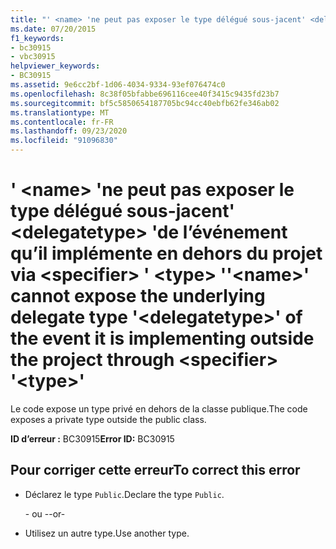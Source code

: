 ```yaml
---
title: "' <name> 'ne peut pas exposer le type délégué sous-jacent' <delegatetype> 'de l’événement qu’il implémente en dehors du projet via <specifier> ' <type> '"
ms.date: 07/20/2015
f1_keywords:
- bc30915
- vbc30915
helpviewer_keywords:
- BC30915
ms.assetid: 9e6cc2bf-1d06-4034-9334-93ef076474c0
ms.openlocfilehash: 8c38f05bfabbe696116cee40f3415c9435fd23b7
ms.sourcegitcommit: bf5c5850654187705bc94cc40ebfb62fe346ab02
ms.translationtype: MT
ms.contentlocale: fr-FR
ms.lasthandoff: 09/23/2020
ms.locfileid: "91096830"
---
```

# <a name="name-cannot-expose-the-underlying-delegate-type-delegatetype-of-the-event-it-is-implementing-outside-the-project-through-specifier-type"></a><span data-ttu-id="04204-102">' \<name> 'ne peut pas exposer le type délégué sous-jacent' \<delegatetype> 'de l’événement qu’il implémente en dehors du projet via \<specifier> ' \<type> '</span><span class="sxs-lookup"><span data-stu-id="04204-102">'\<name>' cannot expose the underlying delegate type '\<delegatetype>' of the event it is implementing outside the project through \<specifier> '\<type>'</span></span>

<span data-ttu-id="04204-103">Le code expose un type privé en dehors de la classe publique.</span><span class="sxs-lookup"><span data-stu-id="04204-103">The code exposes a private type outside the public class.</span></span>  
  
 <span data-ttu-id="04204-104">**ID d’erreur :** BC30915</span><span class="sxs-lookup"><span data-stu-id="04204-104">**Error ID:** BC30915</span></span>  
  
## <a name="to-correct-this-error"></a><span data-ttu-id="04204-105">Pour corriger cette erreur</span><span class="sxs-lookup"><span data-stu-id="04204-105">To correct this error</span></span>  
  
- <span data-ttu-id="04204-106">Déclarez le type `Public`.</span><span class="sxs-lookup"><span data-stu-id="04204-106">Declare the type `Public`.</span></span>  
  
     <span data-ttu-id="04204-107">- ou -</span><span class="sxs-lookup"><span data-stu-id="04204-107">-or-</span></span>  
  
- <span data-ttu-id="04204-108">Utilisez un autre type.</span><span class="sxs-lookup"><span data-stu-id="04204-108">Use another type.</span></span>
